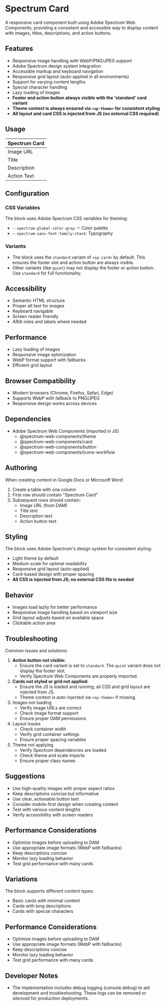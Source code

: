 # Spectrum Card

A responsive card component built using Adobe Spectrum Web Components, providing a consistent and accessible way to display content with images, titles, descriptions, and action buttons.

## Features
- Responsive image handling with WebP/PNG/JPEG support
- Adobe Spectrum design system integration
- Accessible markup and keyboard navigation
- Responsive grid layout (auto-applied in all environments)
- Support for varying content lengths
- Special character handling
- Lazy loading of images
- **Footer and action button always visible with the 'standard' card variant**
- **Theme context is always ensured via `<sp-theme>` for consistent styling**
- **All layout and card CSS is injected from JS (no external CSS required)**

## Usage
| Spectrum Card |
| :------------ |
| Image URL     |
| Title         |
| Description   |
| Action Text   |

## Configuration
### CSS Variables
The block uses Adobe Spectrum CSS variables for theming:
- `--spectrum-global-color-gray-*`: Color palette
- `--spectrum-sans-font-family-stack`: Typography

### Variants
- The block uses the `standard` variant of `<sp-card>` by default. This ensures the footer slot and action button are always visible.
- Other variants (like `quiet`) may not display the footer or action button. Use `standard` for full functionality.

## Accessibility
- Semantic HTML structure
- Proper alt text for images
- Keyboard navigable
- Screen reader friendly
- ARIA roles and labels where needed

## Performance
- Lazy loading of images
- Responsive image optimization
- WebP format support with fallbacks
- Efficient grid layout

## Browser Compatibility
- Modern browsers (Chrome, Firefox, Safari, Edge)
- Supports WebP with fallback to PNG/JPEG
- Responsive design works across devices

## Dependencies
- Adobe Spectrum Web Components (imported in JS)
  - @spectrum-web-components/theme
  - @spectrum-web-components/card
  - @spectrum-web-components/button
  - @spectrum-web-components/icons-workflow

## Authoring
When creating content in Google Docs or Microsoft Word:
1. Create a table with one column
2. First row should contain "Spectrum Card"
3. Subsequent rows should contain:
   - Image URL (from DAM)
   - Title text
   - Description text
   - Action button text

## Styling
The block uses Adobe Spectrum's design system for consistent styling:
- Light theme by default
- Medium scale for optimal readability
- Responsive grid layout (auto-applied)
- Card-based design with proper spacing
- **All CSS is injected from JS; no external CSS file is needed**

## Behavior
- Images load lazily for better performance
- Responsive image handling based on viewport size
- Grid layout adjusts based on available space
- Clickable action area

## Troubleshooting
Common issues and solutions:
1. **Action button not visible:**
   - Ensure the card variant is set to `standard`. The `quiet` variant does not display the footer slot.
   - Verify Spectrum Web Components are properly imported.
2. **Cards not styled or grid not applied:**
   - Ensure the JS is loaded and running; all CSS and grid layout are injected from JS.
   - Theme context is auto-injected via `<sp-theme>` if missing.
3. Images not loading
   - Verify image URLs are correct
   - Check image format support
   - Ensure proper DAM permissions
4. Layout issues
   - Check container width
   - Verify grid container settings
   - Ensure proper spacing variables
5. Theme not applying
   - Verify Spectrum dependencies are loaded
   - Check theme and scale imports
   - Ensure proper class names

## Suggestions
- Use high-quality images with proper aspect ratios
- Keep descriptions concise but informative
- Use clear, actionable button text
- Consider mobile-first design when creating content
- Test with various content lengths
- Verify accessibility with screen readers

## Performance Considerations
- Optimize images before uploading to DAM
- Use appropriate image formats (WebP with fallbacks)
- Keep descriptions concise
- Monitor lazy loading behavior
- Test grid performance with many cards

## Variations
The block supports different content types:
- Basic cards with minimal content
- Cards with long descriptions
- Cards with special characters

## Performance Considerations
- Optimize images before uploading to DAM
- Use appropriate image formats (WebP with fallbacks)
- Keep descriptions concise
- Monitor lazy loading behavior
- Test grid performance with many cards

## Developer Notes
- The implementation includes debug logging (console.debug) to aid development and troubleshooting. These logs can be removed or silenced for production deployments. 
